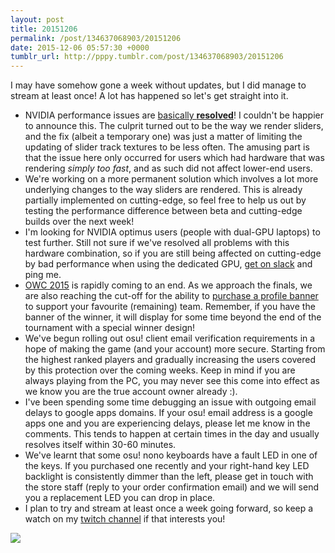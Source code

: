 ```yaml
---
layout: post
title: 20151206
permalink: /post/134637068903/20151206
date: 2015-12-06 05:57:30 +0000
tumblr_url: http://pppy.tumblr.com/post/134637068903/20151206
---
```

I may have somehow gone a week without updates, but I did manage to stream at least once! A lot has happened so let's get straight into it.

- NVIDIA performance issues are [basically **resolved**](https://osu.ppy.sh/p/changelog?v=b20151202.3)! I couldn't be happier to announce this. The culprit turned out to be the way we render sliders, and the fix (albeit a temporary one) was just a matter of limiting the updating of slider track textures to be less often. The amusing part is that the issue here only occurred for users which had hardware that was rendering *simply too fast*, and as such did not affect lower-end users.
- We're working on a more permanent solution which involves a lot more underlying changes to the way sliders are rendered. This is already partially implemented on cutting-edge, so feel free to help us out by testing the performance difference between beta and cutting-edge builds over the next week!
- I'm looking for NVIDIA optimus users (people with dual-GPU laptops) to test further. Still not sure if we've resolved all problems with this hardware combination, so if you are still being affected on cutting-edge by bad performance when using the dedicated GPU, [get on slack](http://osu.ppy.sh/p/slack) and ping me.
- [OWC 2015](https://osu.ppy.sh/wiki/Osu!_World_Cup_2015) is rapidly coming to an end. As we approach the finals, we are also reaching the cut-off for the ability to [purchase a profile banner](http://store.ppy.sh/store/product/59) to support your favourite (remaining) team. Remember, if you have the banner of the winner, it will display for some time beyond the end of the tournament with a special winner design!
- We've begun rolling out osu! client email verification requirements in a hope of making the game (and your account) more secure. Starting from the highest ranked players and gradually increasing the users covered by this protection over the coming weeks. Keep in mind if you are always playing from the PC, you may never see this come into effect as we know you are the true account owner already :).
- I've been spending some time debugging an issue with outgoing email delays to google apps domains. If your osu! email address is a google apps one and you are experiencing delays, please let me know in the comments. This tends to happen at certain times in the day and usually resolves itself within 30-60 minutes.
- We've learnt that some osu! nono keyboards have a fault LED in one of the keys. If you purchased one recently and your right-hand key LED backlight is consistently dimmer than the left, please get in touch with the store staff (reply to your order confirmation email) and we will send you a replacement LED you can drop in place.
- I plan to try and stream at least once a week going forward, so keep a watch on my [twitch channel](http://twitch.tv/ppy) if that interests you!

![](http://puu.sh/lGdNl/5862920fd2.jpg)